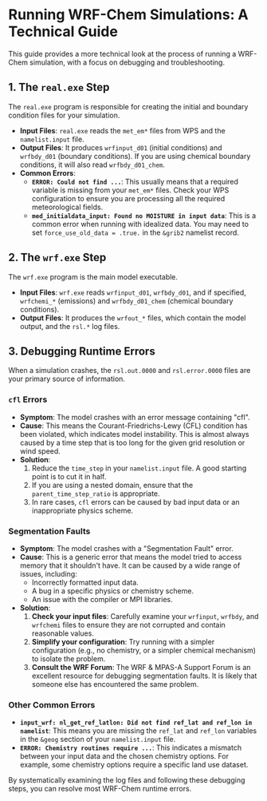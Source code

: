 # Running WRF-Chem Simulations: A Technical Guide

This guide provides a more technical look at the process of running a WRF-Chem simulation, with a focus on debugging and troubleshooting.

## 1. The `real.exe` Step

The `real.exe` program is responsible for creating the initial and boundary condition files for your simulation.

-   **Input Files**: `real.exe` reads the `met_em*` files from WPS and the `namelist.input` file.
-   **Output Files**: It produces `wrfinput_d01` (initial conditions) and `wrfbdy_d01` (boundary conditions). If you are using chemical boundary conditions, it will also read `wrfbdy_d01_chem`.
-   **Common Errors**:
    -   **`ERROR: Could not find ...`**: This usually means that a required variable is missing from your `met_em*` files. Check your WPS configuration to ensure you are processing all the required meteorological fields.
    -   **`med_initialdata_input: Found no MOISTURE in input data`**: This is a common error when running with idealized data. You may need to set `force_use_old_data = .true.` in the `&grib2` namelist record.

## 2. The `wrf.exe` Step

The `wrf.exe` program is the main model executable.

-   **Input Files**: `wrf.exe` reads `wrfinput_d01`, `wrfbdy_d01`, and if specified, `wrfchemi_*` (emissions) and `wrfbdy_d01_chem` (chemical boundary conditions).
-   **Output Files**: It produces the `wrfout_*` files, which contain the model output, and the `rsl.*` log files.

## 3. Debugging Runtime Errors

When a simulation crashes, the `rsl.out.0000` and `rsl.error.0000` files are your primary source of information.

### `cfl` Errors

-   **Symptom**: The model crashes with an error message containing "cfl".
-   **Cause**: This means the Courant-Friedrichs-Lewy (CFL) condition has been violated, which indicates model instability. This is almost always caused by a time step that is too long for the given grid resolution or wind speed.
-   **Solution**:
    1.  Reduce the `time_step` in your `namelist.input` file. A good starting point is to cut it in half.
    2.  If you are using a nested domain, ensure that the `parent_time_step_ratio` is appropriate.
    3.  In rare cases, `cfl` errors can be caused by bad input data or an inappropriate physics scheme.

### Segmentation Faults

-   **Symptom**: The model crashes with a "Segmentation Fault" error.
-   **Cause**: This is a generic error that means the model tried to access memory that it shouldn't have. It can be caused by a wide range of issues, including:
    -   Incorrectly formatted input data.
    -   A bug in a specific physics or chemistry scheme.
    -   An issue with the compiler or MPI libraries.
-   **Solution**:
    1.  **Check your input files**: Carefully examine your `wrfinput`, `wrfbdy`, and `wrfchemi` files to ensure they are not corrupted and contain reasonable values.
    2.  **Simplify your configuration**: Try running with a simpler configuration (e.g., no chemistry, or a simpler chemical mechanism) to isolate the problem.
    3.  **Consult the WRF Forum**: The WRF & MPAS-A Support Forum is an excellent resource for debugging segmentation faults. It is likely that someone else has encountered the same problem.

### Other Common Errors

-   **`input_wrf: nl_get_ref_latlon: Did not find ref_lat and ref_lon in namelist`**: This means you are missing the `ref_lat` and `ref_lon` variables in the `&geog` section of your `namelist.input` file.
-   **`ERROR: Chemistry routines require ...`**: This indicates a mismatch between your input data and the chosen chemistry options. For example, some chemistry options require a specific land use dataset.

By systematically examining the log files and following these debugging steps, you can resolve most WRF-Chem runtime errors.
